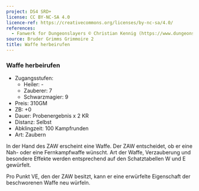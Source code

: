 ```yaml
---
project: DS4 SRD+
license: CC BY-NC-SA 4.0
licence-ref: https://creativecommons.org/licenses/by-nc-sa/4.0/
references: 
  - Fanwerk for Dungeonslayers © Christian Kennig (https://www.dungeonslayers.net/)
source: Bruder Grimms Grimmoire 2
title: Waffe herbeirufen
---
```


### Waffe herbeirufen

- Zugangsstufen:
  - Heiler: -
  - Zauberer: 7
  - Schwarzmagier: 9
- Preis: 310GM
- ZB: +0
- Dauer: Probenergebnis x 2 KR
- Distanz: Selbst
- Abklingzeit: 100 Kampfrunden
- Art: Zaubern

In der Hand des ZAW erscheint eine Waffe. Der ZAW entscheidet, ob er eine Nah- oder eine Fernkampfwaffe wünscht. Art der Waffe, Verzauberung und besondere Effekte werden entsprechend auf den Schatztabellen W und E gewürfelt.

Pro Punkt VE, den der ZAW besitzt, kann er eine erwürfelte Eigenschaft der beschworenen Waffe neu würfeln.

